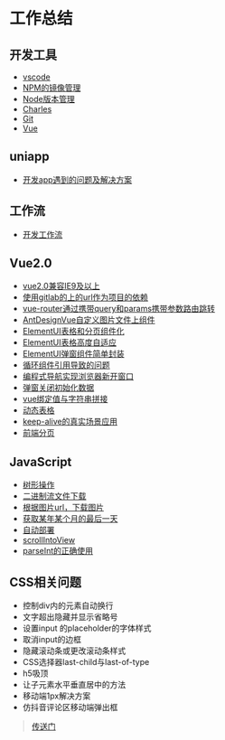 # 工作总结

## 开发工具

- [vscode](./vscode/README.md)
- [NPM的镜像管理](./dev-tools/node-registry-manage.md)
- [Node版本管理](./dev-tools/node-version-manager.md)
- [Charles](./dev-tools/charles.md)
- [Git](./dev-tools/git.md)
- [Vue](./dev-tools/vue.md)

## uniapp

- [开发app遇到的问题及解决方案](./uni-app/app.md)

## 工作流

- [开发工作流](./work-flow/README.md)
## Vue2.0

- [vue2.0兼容IE9及以上](./vue/vue-ie9.md)
- [使用gitlab的上的url作为项目的依赖](./vue/gitlab.md)
- [vue-router通过携带query和params携带参数路由跳转](./vue/vue-router-params.md)
- [AntDesignVue自定义图片文件上组件](./vue/antd-vue-upload.md)
- [ElementUI表格和分页组件化](./vue/elementui-table-pagination.md)
- [ElementUI表格高度自适应](./vue/elementui-table-auto-height.md)
- [ElementUI弹窗组件简单封装](./vue/elementui-dialog.md)
- [循环组件引用导致的问题](./vue/component-loop.md)
- [编程式导航实现浏览器新开窗口](./vue/new-tab.md)
- [弹窗关闭初始化数据](./vue/init-data.md)
- [vue绑定值与字符串拼接](./vue/bind-string.md)
- [动态表格](./vue/elementui-dynamic-table.md)
- [keep-alive的真实场景应用](./vue/keep-alive.md)
- [前端分页](./vue/fe-pagination.md)

## JavaScript

- [树形操作](./javascript/tree-operate.md)
- [二进制流文件下载](./javascript/download.md)
- [根据图片url，下载图片](./javascript/download-by-url.md)
- [获取某年某个月的最后一天](./javascript/get-lastday.md)
- [自动部署](./javascript/auto-deploy.md)
- [scrollIntoView](./javascript/scroll-into-view.md)
- [parseInt的正确使用](./javascript/parseInt.md)

## CSS相关问题

- 控制div内的元素自动换行
- 文字超出隐藏并显示省略号
- 设置input 的placeholder的字体样式
- 取消input的边框
- 隐藏滚动条或更改滚动条样式
- CSS选择器last-child与last-of-type
- h5吸顶
- 让子元素水平垂直居中的方法
- 移动端1px解决方案
- 仿抖音评论区移动端弹出框

> [传送门](./css/README.md)